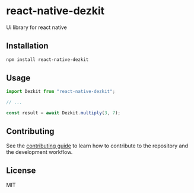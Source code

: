 # react-native-dezkit

Ui library for react native

## Installation

```sh
npm install react-native-dezkit
```

## Usage

```js
import Dezkit from "react-native-dezkit";

// ...

const result = await Dezkit.multiply(3, 7);
```

## Contributing

See the [contributing guide](CONTRIBUTING.md) to learn how to contribute to the repository and the development workflow.

## License

MIT
